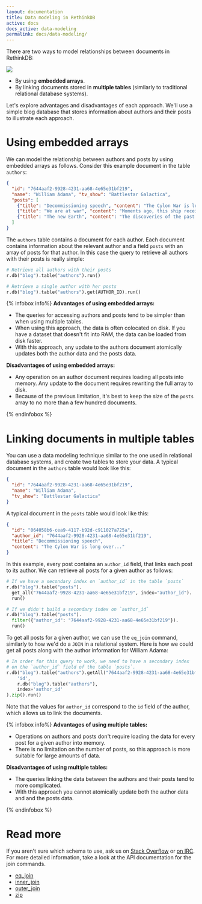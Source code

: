 ```yaml
---
layout: documentation
title: Data modeling in RethinkDB
active: docs
docs_active: data-modeling
permalink: docs/data-modeling/
---
```


There are two ways to model relationships between documents in
RethinkDB:

<img src="/assets/images/docs/api_illustrations/data-modeling.png" class="api_command_illustration" />

- By using __embedded arrays__.
- By linking documents stored in __multiple tables__ (similarly to
  traditional relational database systems).

Let's explore advantages and disadvantages of each approach. We'll use
a simple blog database that stores information about authors and their
posts to illustrate each approach.

# Using embedded arrays #

We can model the relationship between authors and posts by using
embedded arrays as follows. Consider this example document in the
table `authors`:

```json
{ 
  "id": "7644aaf2-9928-4231-aa68-4e65e31bf219",
  "name": "William Adama", "tv_show": "Battlestar Galactica",
  "posts": [
    {"title": "Decommissioning speech", "content": "The Cylon War is long over..."},
    {"title": "We are at war", "content": "Moments ago, this ship received..."},
    {"title": "The new Earth", "content": "The discoveries of the past few days..."}
  ]
}
```

The `authors` table contains a document for each author. Each document
contains information about the relevant author and a field `posts` with
an array of posts for that author. In this case the query to retrieve
all authors with their posts is really simple:

```python
# Retrieve all authors with their posts
r.db("blog").table("authors").run()

# Retrieve a single author with her posts
r.db("blog").table("authors").get(AUTHOR_ID).run()
```

{% infobox info%}
__Advantages of using embedded arrays:__

- The queries for accessing authors and posts tend to be simpler than
  when using multiple tables.
- When using this approach, the data is often colocated on disk. If
  you have a dataset that doesn't fit into RAM, the data can be loaded
  from disk faster.
- With this approach, any update to the authors document atomically
  updates both the author data and the posts data.

__Disadvantages of using embedded arrays:__

- Any operation on an author document requires loading all posts into
  memory. Any update to the document requires rewriting the full array
  to disk.
- Because of the previous limitation, it's best to keep the size of
  the `posts` array to no more than a few hundred documents.

{% endinfobox %}

# Linking documents in multiple tables #

You can use a data modeling technique similar to the one used in
relational database systems, and create two tables to store your
data. A typical document in the `authors` table would look like this:

```json
{
  "id": "7644aaf2-9928-4231-aa68-4e65e31bf219",
  "name": "William Adama",
  "tv_show": "Battlestar Galactica"
}
```

A typical document in the `posts` table would look like this:

```json
{ 
  "id": "064058b6-cea9-4117-b92d-c911027a725a",
  "author_id": "7644aaf2-9928-4231-aa68-4e65e31bf219",
  "title": "Decommissioning speech",
  "content": "The Cylon War is long over..."
}
```

In this example, every post contains an `author_id` field, that links
each post to its author. We can retrieve all posts for a given author
as follows:

```python
# If we have a secondary index on `author_id` in the table `posts`
r.db("blog").table("posts").
  get_all("7644aaf2-9928-4231-aa68-4e65e31bf219", index="author_id").
  run()

# If we didn't build a secondary index on `author_id`
r.db("blog").table("posts").
  filter({"author_id": "7644aaf2-9928-4231-aa68-4e65e31bf219"}).
  run()
```

To get all posts for a given author, we can use the `eq_join` command,
similarly to how we'd do a `JOIN` in a relational system. Here is how
we could get all posts along with the author information for William
Adama:

```python
# In order for this query to work, we need to have a secondary index
# on the `author_id` field of the table `posts`.
r.db("blog").table("authors").getAll("7644aaf2-9928-4231-aa68-4e65e31bf219").eq_join(
    'id',
    r.db("blog").table("authors"),
    index='author_id'
).zip().run()
```

Note that the values for `author_id` correspond to the `id` field of
the author, which allows us to link the documents.

{% infobox info%}
__Advantages of using multiple tables:__

- Operations on authors and posts don't require loading the data for
  every post for a given author into memory.
- There is no limitation on the number of posts, so this approach is
  more suitable for large amounts of data.

__Disadvantages of using multiple tables:__

- The queries linking the data between the authors and their posts
  tend to more complicated.
- With this approach you cannot atomically update both the author data
  and and the posts data.

{% endinfobox %}

# Read more #

If you aren't sure which schema to use, ask us on [Stack Overflow](http://stackoverflow.com/questions/ask)
or [on IRC](/community). For more detailed information, take a look at the
API documentation for the join commands.

- [eq_join](/api/python/eq_join/)
- [inner_join](/api/python/inner_join/)
- [outer_join](/api/python/outer_join/)
- [zip](/api/python/zip/)
